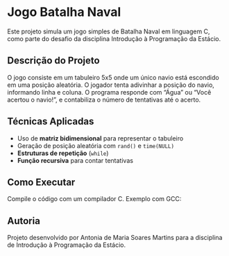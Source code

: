 # Jogo Batalha Naval

Este projeto simula um jogo simples de Batalha Naval em linguagem C, como parte do desafio da disciplina Introdução à Programação da Estácio.

## Descrição do Projeto

O jogo consiste em um tabuleiro 5x5 onde um único navio está escondido em uma posição aleatória. O jogador tenta adivinhar a posição do navio, informando linha e coluna. O programa responde com “Água” ou “Você acertou o navio!”, e contabiliza o número de tentativas até o acerto.

## Técnicas Aplicadas

- Uso de **matriz bidimensional** para representar o tabuleiro
- Geração de posição aleatória com `rand()` e `time(NULL)`
- **Estruturas de repetição** (`while`)
- **Função recursiva** para contar tentativas

## Como Executar

Compile o código com um compilador C. Exemplo com GCC:



## Autoria

Projeto desenvolvido por Antonia de Maria Soares Martins para a disciplina de Introdução à Programação da Estácio.
